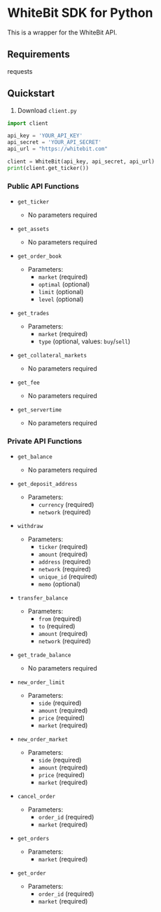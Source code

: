 # WhiteBit SDK for Python
This is a wrapper for the WhiteBit API.

## Requirements
requests

## Quickstart
1. Download `client.py`
```python
import client

api_key = 'YOUR_API_KEY'
api_secret = 'YOUR_API_SECRET'
api_url = "https://whitebit.com"

client = WhiteBit(api_key, api_secret, api_url)
print(client.get_ticker())
```
### Public API Functions

- `get_ticker`
  - No parameters required

- `get_assets`
  - No parameters required

- `get_order_book`
  - Parameters:
    - `market` (required)
    - `optimal` (optional)
    - `limit` (optional)
    - `level` (optional)

- `get_trades`
  - Parameters:
    - `market` (required)
    - `type` (optional, values: `buy`/`sell`)

- `get_collateral_markets`
  - No parameters required

- `get_fee`
  - No parameters required

- `get_servertime`
  - No parameters required

### Private API Functions

- `get_balance`
  - No parameters required

- `get_deposit_address`
  - Parameters:
    - `currency` (required)
    - `network` (required)

- `withdraw`
  - Parameters:
    - `ticker` (required)
    - `amount` (required)
    - `address` (required)
    - `network` (required)
    - `unique_id` (required)
    - `memo` (optional)

- `transfer_balance`
  - Parameters:
    - `from` (required)
    - `to` (required)
    - `amount` (required)
    - `network` (required)

- `get_trade_balance`
  - No parameters required

- `new_order_limit`
  - Parameters:
    - `side` (required)
    - `amount` (required)
    - `price` (required)
    - `market` (required)

- `new_order_market`
  - Parameters:
    - `side` (required)
    - `amount` (required)
    - `price` (required)
    - `market` (required)

- `cancel_order`
  - Parameters:
    - `order_id` (required)
    - `market` (required)

- `get_orders`
  - Parameters:
    - `market` (required)

- `get_order`
  - Parameters:
    - `order_id` (required)
    - `market` (required)
